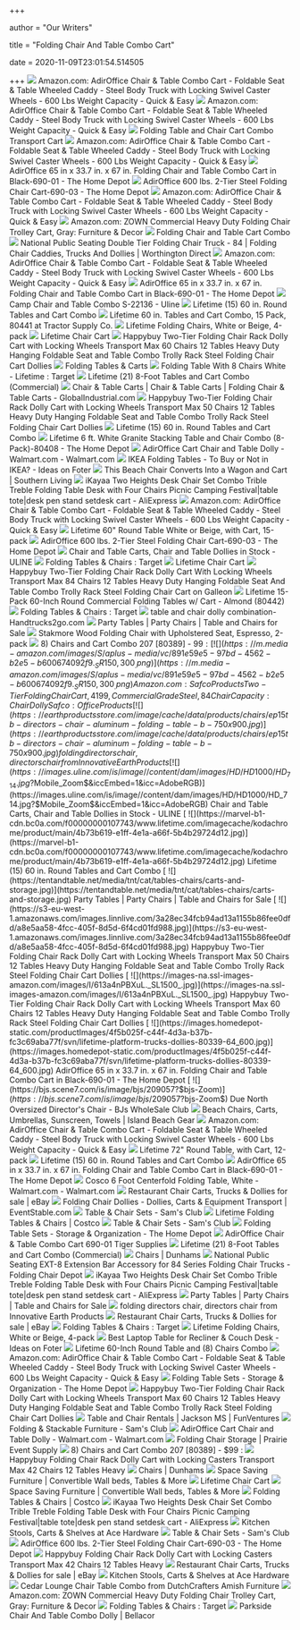 +++
        
author = "Our Writers"
        
title = "Folding Chair And Table Combo Cart"
        
date = 2020-11-09T23:01:54.514505
        
+++
[ ![](https://images-na.ssl-images-amazon.com/images/I/81-wLjEpl8L._AC_SL1500_.jpg)](https://images-na.ssl-images-amazon.com/images/I/81-wLjEpl8L._AC_SL1500_.jpg) Amazon.com: AdirOffice Chair & Table Combo Cart - Foldable Seat & Table  Wheeled Caddy - Steel Body Truck with Locking Swivel Caster Wheels - 600  Lbs Weight Capacity - Quick & Easy
[ ![](https://images-na.ssl-images-amazon.com/images/I/71T1nUNUbBL._AC_SL1500_.jpg)](https://images-na.ssl-images-amazon.com/images/I/71T1nUNUbBL._AC_SL1500_.jpg) Amazon.com: AdirOffice Chair & Table Combo Cart - Foldable Seat & Table  Wheeled Caddy - Steel Body Truck with Locking Swivel Caster Wheels - 600  Lbs Weight Capacity - Quick & Easy
[ ![](https://www.banquettablespro.com/images/stories/virtuemart/product/combo-cart-loaded.jpg)](https://www.banquettablespro.com/images/stories/virtuemart/product/combo-cart-loaded.jpg) Folding Table and Chair Cart Combo Transport Cart
[ ![](https://images-na.ssl-images-amazon.com/images/I/719sRQr3Y8L._AC_SL1500_.jpg)](https://images-na.ssl-images-amazon.com/images/I/719sRQr3Y8L._AC_SL1500_.jpg) Amazon.com: AdirOffice Chair & Table Combo Cart - Foldable Seat & Table  Wheeled Caddy - Steel Body Truck with Locking Swivel Caster Wheels - 600  Lbs Weight Capacity - Quick & Easy
[ ![](https://images.homedepot-static.com/productImages/8b5e17b7-31e8-464e-a8e4-e446931ea2d0/svn/adiroffice-platform-trucks-dollies-690-01-c3_600.jpg)](https://images.homedepot-static.com/productImages/8b5e17b7-31e8-464e-a8e4-e446931ea2d0/svn/adiroffice-platform-trucks-dollies-690-01-c3_600.jpg) AdirOffice 65 in x 33.7 in. x 67 in. Folding Chair and Table Combo Cart in  Black-690-01 - The Home Depot
[ ![](https://images.homedepot-static.com/productImages/0ec0b4c1-ae88-45bc-911b-a734f75cbf1f/svn/adiroffice-platform-trucks-dollies-690-03-64_1000.jpg)](https://images.homedepot-static.com/productImages/0ec0b4c1-ae88-45bc-911b-a734f75cbf1f/svn/adiroffice-platform-trucks-dollies-690-03-64_1000.jpg) AdirOffice 600 lbs. 2-Tier Steel Folding Chair Cart-690-03 - The Home Depot
[ ![](https://images-na.ssl-images-amazon.com/images/I/71xsbAUevGL._AC_SL1500_.jpg)](https://images-na.ssl-images-amazon.com/images/I/71xsbAUevGL._AC_SL1500_.jpg) Amazon.com: AdirOffice Chair & Table Combo Cart - Foldable Seat & Table  Wheeled Caddy - Steel Body Truck with Locking Swivel Caster Wheels - 600  Lbs Weight Capacity - Quick & Easy
[ ![](https://images-na.ssl-images-amazon.com/images/I/61meNpwGu5L._AC_SX522_.jpg)](https://images-na.ssl-images-amazon.com/images/I/61meNpwGu5L._AC_SX522_.jpg) Amazon.com: ZOWN Commercial Heavy Duty Folding Chair Trolley Cart, Gray:  Furniture & Decor
[ ![](https://handtrucks2go.com/images/D/table-chair-cart.png)](https://handtrucks2go.com/images/D/table-chair-cart.png) Folding Chair and Table Cart Combo
[ ![](https://d1zloi9myumgkb.cloudfront.net/images/84-double-tier-folding-chair-truck-nps-loaded.jpg)](https://d1zloi9myumgkb.cloudfront.net/images/84-double-tier-folding-chair-truck-nps-loaded.jpg) National Public Seating Double Tier Folding Chair Truck - 84 | Folding Chair  Caddies, Trucks And Dollies | Worthington Direct
[ ![](https://m.media-amazon.com/images/I/318Srcpy0uL.jpg)](https://m.media-amazon.com/images/I/318Srcpy0uL.jpg) Amazon.com: AdirOffice Chair & Table Combo Cart - Foldable Seat & Table  Wheeled Caddy - Steel Body Truck with Locking Swivel Caster Wheels - 600  Lbs Weight Capacity - Quick & Easy
[ ![](https://images.homedepot-static.com/productImages/ad84ebe0-30c0-4b4c-9d30-366ad671888c/svn/snap-loc-platform-trucks-dollies-sl1500pc4b-64_300.jpg)](https://images.homedepot-static.com/productImages/ad84ebe0-30c0-4b4c-9d30-366ad671888c/svn/snap-loc-platform-trucks-dollies-sl1500pc4b-64_300.jpg) AdirOffice 65 in x 33.7 in. x 67 in. Folding Chair and Table Combo Cart in  Black-690-01 - The Home Depot
[ ![](https://images.uline.com/is/image//content/dam/images/S/S22500/S-22136.jpg?$Mobile_Zoom$&iccEmbed=1&icc=AdobeRGB)](https://images.uline.com/is/image//content/dam/images/S/S22500/S-22136.jpg?$Mobile_Zoom$&iccEmbed=1&icc=AdobeRGB) Camp Chair and Table Combo S-22136 - Uline
[ ![](https://marvel-b1-cdn.bc0a.com/f00000000107743/www.lifetime.com/imagecache/kodachrome/product/main/77bb020d-5773-48f7-ba31-1a3cd97ffb37.jpg)](https://marvel-b1-cdn.bc0a.com/f00000000107743/www.lifetime.com/imagecache/kodachrome/product/main/77bb020d-5773-48f7-ba31-1a3cd97ffb37.jpg) Lifetime (15) 60 in. Round Tables and Cart Combo
[ ![](https://media.tractorsupply.com/is/image/TractorSupplyCompany/1496073?$456$)](https://media.tractorsupply.com/is/image/TractorSupplyCompany/1496073?$456$) Lifetime 60 in. Tables and Cart Combo, 15 Pack, 80441 at Tractor Supply Co.
[ ![](https://images.costco-static.com/ImageDelivery/imageService?profileId=12026540&itemId=11482116-847&recipeName=680)](https://images.costco-static.com/ImageDelivery/imageService?profileId=12026540&itemId=11482116-847&recipeName=680) Lifetime Folding Chairs, White or Beige, 4-pack
[ ![](https://marvel-b1-cdn.bc0a.com/f00000000107743/www.lifetime.com/imagecache/kodachrome/product/main/4415d233-9314-4f42-bd0e-8fe73b04ae24.jpg)](https://marvel-b1-cdn.bc0a.com/f00000000107743/www.lifetime.com/imagecache/kodachrome/product/main/4415d233-9314-4f42-bd0e-8fe73b04ae24.jpg) Lifetime Chair Cart
[ ![](https://images-na.ssl-images-amazon.com/images/I/41J2p0ygXgL._AC_SY400_.jpg)](https://images-na.ssl-images-amazon.com/images/I/41J2p0ygXgL._AC_SY400_.jpg) Happybuy Two-Tier Folding Chair Rack Dolly Cart with Locking Wheels  Transport Max 60 Chairs 12 Tables Heavy Duty Hanging Foldable Seat and Table  Combo Trolly Rack Steel Folding Chair Cart Dollies
[ ![](https://cdn11.bigcommerce.com/s-fl1horqeds/images/stencil/500x659/products/5524/5306/NX249017__73542.1549391889.jpg?c=2)](https://cdn11.bigcommerce.com/s-fl1horqeds/images/stencil/500x659/products/5524/5306/NX249017__73542.1549391889.jpg?c=2) Folding Tables & Carts
[ ![](https://target.scene7.com/is/image/Target/GUEST_f2c681ac-26da-4b88-a864-a18b00a9c97b?wid=488&hei=488&fmt=pjpeg)](https://target.scene7.com/is/image/Target/GUEST_f2c681ac-26da-4b88-a864-a18b00a9c97b?wid=488&hei=488&fmt=pjpeg) Folding Table With 8 Chairs White - Lifetime : Target
[ ![](https://marvel-b1-cdn.bc0a.com/f00000000107743/www.lifetime.com/imagecache/kodachrome/product/main/15f64881-d3d2-4803-8c5a-8db4ee1afaf3.jpg)](https://marvel-b1-cdn.bc0a.com/f00000000107743/www.lifetime.com/imagecache/kodachrome/product/main/15f64881-d3d2-4803-8c5a-8db4ee1afaf3.jpg) Lifetime (21) 8-Foot Tables and Cart Combo (Commercial)
[ ![](https://images.globalindustrial.com/images/275x275/PG3582.jpg)](https://images.globalindustrial.com/images/275x275/PG3582.jpg) Chair & Table Carts | Chair & Table Carts | Folding Chair & Table Carts -  GlobalIndustrial.com
[ ![](https://images-na.ssl-images-amazon.com/images/I/61sJpJdvRGL._SX342_.jpg)](https://images-na.ssl-images-amazon.com/images/I/61sJpJdvRGL._SX342_.jpg) Happybuy Two-Tier Folding Chair Rack Dolly Cart with Locking Wheels  Transport Max 50 Chairs 12 Tables Heavy Duty Hanging Foldable Seat and Table  Combo Trolly Rack Steel Folding Chair Cart Dollies
[ ![](https://marvel-b1-cdn.bc0a.com/f00000000107743/www.lifetime.com/imagecache/kodachrome/product/main/88415459-c89e-411d-84a0-ee358da40ccd.jpg)](https://marvel-b1-cdn.bc0a.com/f00000000107743/www.lifetime.com/imagecache/kodachrome/product/main/88415459-c89e-411d-84a0-ee358da40ccd.jpg) Lifetime (15) 60 in. Round Tables and Cart Combo
[ ![](https://images.homedepot-static.com/productImages/d0c370f6-b620-4ee9-aa80-474cd87fb142/svn/white-lifetime-folding-table-sets-80408-64_600.jpg)](https://images.homedepot-static.com/productImages/d0c370f6-b620-4ee9-aa80-474cd87fb142/svn/white-lifetime-folding-table-sets-80408-64_600.jpg) Lifetime 6 ft. White Granite Stacking Table and Chair Combo (8-Pack)-80408  - The Home Depot
[ ![](https://i5.walmartimages.com/dfw/6e29e393-c35a/k2-_05e96388-099f-45cc-b808-141eeb40b52b.v1.jpg)](https://i5.walmartimages.com/dfw/6e29e393-c35a/k2-_05e96388-099f-45cc-b808-141eeb40b52b.v1.jpg) AdirOffice Cart Chair and Table Dolly - Walmart.com - Walmart.com
[ ![](https://foter.com/photos/title/ikea-folding-tables.jpg)](https://foter.com/photos/title/ikea-folding-tables.jpg) IKEA Folding Tables - To Buy or Not in IKEA? - Ideas on Foter
[ ![](https://static.onecms.io/wp-content/uploads/sites/24/2020/05/29/beach-chair-wagon-2000.jpg)](https://static.onecms.io/wp-content/uploads/sites/24/2020/05/29/beach-chair-wagon-2000.jpg) This Beach Chair Converts Into a Wagon and Cart | Southern Living
[ ![](https://ae01.alicdn.com/kf/HTB1sdIcOVXXXXaaXpXXq6xXFXXXw/iKayaa-Two-Heights-Desk-Chair-Set-Combo-Trible-Treble-Folding-Table-Desk-with-Four-Chairs-Picnic.jpg_Q90.jpg_.webp)](https://ae01.alicdn.com/kf/HTB1sdIcOVXXXXaaXpXXq6xXFXXXw/iKayaa-Two-Heights-Desk-Chair-Set-Combo-Trible-Treble-Folding-Table-Desk-with-Four-Chairs-Picnic.jpg_Q90.jpg_.webp) iKayaa Two Heights Desk Chair Set Combo Trible Treble Folding Table Desk  with Four Chairs Picnic Camping Festival|table tote|desk pen stand setdesk  cart - AliExpress
[ ![](https://m.media-amazon.com/images/I/81axG7H31FL._AC_SS350_.jpg)](https://m.media-amazon.com/images/I/81axG7H31FL._AC_SS350_.jpg) Amazon.com: AdirOffice Chair & Table Combo Cart - Foldable Seat & Table  Wheeled Caddy - Steel Body Truck with Locking Swivel Caster Wheels - 600  Lbs Weight Capacity - Quick & Easy
[ ![](https://richmedia.ca-richimage.com/ImageDelivery/imageService?profileId=12026540&id=793030&recipeId=728)](https://richmedia.ca-richimage.com/ImageDelivery/imageService?profileId=12026540&id=793030&recipeId=728) Lifetime 60" Round Table White or Beige, with Cart, 15-pack
[ ![](https://images.homedepot-static.com/productImages/bd6a7871-1af9-42c1-a544-be4a985456e0/svn/adiroffice-platform-trucks-dollies-690-03-4f_600.jpg)](https://images.homedepot-static.com/productImages/bd6a7871-1af9-42c1-a544-be4a985456e0/svn/adiroffice-platform-trucks-dollies-690-03-4f_600.jpg) AdirOffice 600 lbs. 2-Tier Steel Folding Chair Cart-690-03 - The Home Depot
[ ![](https://images.uline.com/is/image//content/dam/images/H/H5000/H-4787.jpg?$BrowseHD$&iccEmbed=1&icc=AdobeRGB)](https://images.uline.com/is/image//content/dam/images/H/H5000/H-4787.jpg?$BrowseHD$&iccEmbed=1&icc=AdobeRGB) Chair and Table Carts, Chair and Table Dollies in Stock - ULINE
[ ![](https://target.scene7.com/is/image/Target/FoldingChairsTables-200324-1585058834417)](https://target.scene7.com/is/image/Target/FoldingChairsTables-200324-1585058834417) Folding Tables & Chairs : Target
[ ![](https://marvel-b1-cdn.bc0a.com/f00000000107743/www.lifetime.com/imagecache/kodachrome/product/main/fd2c0f23-b7bf-4b2a-9ec7-80231088e9df.jpg)](https://marvel-b1-cdn.bc0a.com/f00000000107743/www.lifetime.com/imagecache/kodachrome/product/main/fd2c0f23-b7bf-4b2a-9ec7-80231088e9df.jpg) Lifetime Chair Cart
[ ![](https://images-na.ssl-images-amazon.com/images/I/71ZcV5tdgzL.jpg)](https://images-na.ssl-images-amazon.com/images/I/71ZcV5tdgzL.jpg) Happybuy Two-Tier Folding Chair Rack Dolly Cart With Locking Wheels  Transport Max 84 Chairs 12 Tables Heavy Duty Hanging Foldable Seat And Table  Combo Trolly Rack Steel Folding Chair Cart on Galleon
[ ![](https://www.kitsuperstore.com/26696-large_default/lifetime-tables-w-cart-80442.jpg)](https://www.kitsuperstore.com/26696-large_default/lifetime-tables-w-cart-80442.jpg) Lifetime 15-Pack 60-Inch Round Commercial Folding Tables w/ Cart - Almond  (80442)
[ ![](https://target.scene7.com/is/image/Target//GUEST_8df86272-8ca7-43e8-bc13-f37861a0bf1b?wid=315&hei=315&qlt=60&fmt=pjpeg)](https://target.scene7.com/is/image/Target//GUEST_8df86272-8ca7-43e8-bc13-f37861a0bf1b?wid=315&hei=315&qlt=60&fmt=pjpeg) Folding Tables & Chairs : Target
[ ![](https://handtrucks2go.com/images/D/42-8.JPG)](https://handtrucks2go.com/images/D/42-8.JPG) table and chair dolly combination-Handtrucks2go.com
[ ![](https://tentandtable.net/media/tnt/cat/tables-chairs/folding-chairs.jpg)](https://tentandtable.net/media/tnt/cat/tables-chairs/folding-chairs.jpg) Party Tables | Party Chairs | Table and Chairs for Sale
[ ![](https://images.costco-static.com/ImageDelivery/imageService?profileId=12026540&itemId=1276530-847&recipeName=680)](https://images.costco-static.com/ImageDelivery/imageService?profileId=12026540&itemId=1276530-847&recipeName=680) Stakmore Wood Folding Chair with Upholstered Seat, Espresso, 2-pack
[ ![](https://topcoollist.com/bmz_cache/8/868757717d2895790bfa839da249930a.image.250x250.jpg)](https://topcoollist.com/bmz_cache/8/868757717d2895790bfa839da249930a.image.250x250.jpg) 8) Chairs and Cart Combo 207 [80389] - $99 :
[ ![](https://m.media-amazon.com/images/S/aplus-media/vc/891e59e5-97bd-4562-b2e5-b600674092f9._SR150,300_.png)](https://m.media-amazon.com/images/S/aplus-media/vc/891e59e5-97bd-4562-b2e5-b600674092f9._SR150,300_.png) Amazon.com : Safco Products Two-Tier Folding Chair Cart, 4199, Commercial  Grade Steel, 84 Chair Capacity : Chair Dolly Safco : Office Products
[ ![](https://earthproductsstore.com/image/cache/data/products/chairs/ep15tb-directors-chair-aluminum-folding-table-b-750x900.jpg)](https://earthproductsstore.com/image/cache/data/products/chairs/ep15tb-directors-chair-aluminum-folding-table-b-750x900.jpg) folding directors chair, directors chair from Innovative Earth Products
[ ![](https://images.uline.com/is/image//content/dam/images/HD/HD1000/HD_714.jpg?$Mobile_Zoom$&iccEmbed=1&icc=AdobeRGB)](https://images.uline.com/is/image//content/dam/images/HD/HD1000/HD_714.jpg?$Mobile_Zoom$&iccEmbed=1&icc=AdobeRGB) Chair and Table Carts, Chair and Table Dollies in Stock - ULINE
[ ![](https://marvel-b1-cdn.bc0a.com/f00000000107743/www.lifetime.com/imagecache/kodachrome/product/main/4b73b619-e1ff-4e1a-a66f-5b4b29724d12.jpg)](https://marvel-b1-cdn.bc0a.com/f00000000107743/www.lifetime.com/imagecache/kodachrome/product/main/4b73b619-e1ff-4e1a-a66f-5b4b29724d12.jpg) Lifetime (15) 60 in. Round Tables and Cart Combo
[ ![](https://tentandtable.net/media/tnt/cat/tables-chairs/carts-and-storage.jpg)](https://tentandtable.net/media/tnt/cat/tables-chairs/carts-and-storage.jpg) Party Tables | Party Chairs | Table and Chairs for Sale
[ ![](https://s3-eu-west-1.amazonaws.com/images.linnlive.com/3a28ec34fcb94ad13a1155b86fee0dfd/a8e5aa58-4fcc-405f-8d5d-6f4cd01fd988.jpg)](https://s3-eu-west-1.amazonaws.com/images.linnlive.com/3a28ec34fcb94ad13a1155b86fee0dfd/a8e5aa58-4fcc-405f-8d5d-6f4cd01fd988.jpg) Happybuy Two-Tier Folding Chair Rack Dolly Cart with Locking Wheels  Transport Max 50 Chairs 12 Tables Heavy Duty Hanging Foldable Seat and Table  Combo Trolly Rack Steel Folding Chair Cart Dollies
[ ![](https://images-na.ssl-images-amazon.com/images/I/613a4nPBXuL._SL1500_.jpg)](https://images-na.ssl-images-amazon.com/images/I/613a4nPBXuL._SL1500_.jpg) Happybuy Two-Tier Folding Chair Rack Dolly Cart with Locking Wheels  Transport Max 60 Chairs 12 Tables Heavy Duty Hanging Foldable Seat and Table  Combo Trolly Rack Steel Folding Chair Cart Dollies
[ ![](https://images.homedepot-static.com/productImages/4f5b025f-c44f-4d3a-b37b-fc3c69aba77f/svn/lifetime-platform-trucks-dollies-80339-64_600.jpg)](https://images.homedepot-static.com/productImages/4f5b025f-c44f-4d3a-b37b-fc3c69aba77f/svn/lifetime-platform-trucks-dollies-80339-64_600.jpg) AdirOffice 65 in x 33.7 in. x 67 in. Folding Chair and Table Combo Cart in  Black-690-01 - The Home Depot
[ ![](https://bjs.scene7.com/is/image/bjs/209057?$bjs-Zoom$)](https://bjs.scene7.com/is/image/bjs/209057?$bjs-Zoom$) Due North Oversized Director's Chair - BJs WholeSale Club
[ ![](https://www.islandbeachgear.com/pub/media/wysiwyg/IBG_BlueRidgeChairs_BANNER.jpg)](https://www.islandbeachgear.com/pub/media/wysiwyg/IBG_BlueRidgeChairs_BANNER.jpg) Beach Chairs, Carts, Umbrellas, Sunscreen, Towels | Island Beach Gear
[ ![](https://m.media-amazon.com/images/I/51CfdFTGqfL._AC_SS350_.jpg)](https://m.media-amazon.com/images/I/51CfdFTGqfL._AC_SS350_.jpg) Amazon.com: AdirOffice Chair & Table Combo Cart - Foldable Seat & Table  Wheeled Caddy - Steel Body Truck with Locking Swivel Caster Wheels - 600  Lbs Weight Capacity - Quick & Easy
[ ![](https://images.costco-static.com/ImageDelivery/imageService?profileId=12026540&itemId=796520-847&recipeName=680)](https://images.costco-static.com/ImageDelivery/imageService?profileId=12026540&itemId=796520-847&recipeName=680) Lifetime 72" Round Table, with Cart, 12-pack
[ ![](https://marvel-b1-cdn.bc0a.com/f00000000107743/www.lifetime.com/imagecache/kodachrome/product/main/5ae798f3-2e4a-4a23-9aa6-6373a0aee168.jpg)](https://marvel-b1-cdn.bc0a.com/f00000000107743/www.lifetime.com/imagecache/kodachrome/product/main/5ae798f3-2e4a-4a23-9aa6-6373a0aee168.jpg) Lifetime (15) 60 in. Round Tables and Cart Combo
[ ![](https://images.homedepot-static.com/productImages/eea2c027-c23b-4070-a2a2-6f1d2dfefb3c/svn/adiroffice-platform-trucks-dollies-690-02-64_600.jpg)](https://images.homedepot-static.com/productImages/eea2c027-c23b-4070-a2a2-6f1d2dfefb3c/svn/adiroffice-platform-trucks-dollies-690-02-64_600.jpg) AdirOffice 65 in x 33.7 in. x 67 in. Folding Chair and Table Combo Cart in  Black-690-01 - The Home Depot
[ ![](https://i5.walmartimages.com/asr/9f3dfa29-deee-4ff4-8c9a-97bc8a02152a_1.0ee1bdd2926da0ef218269ceda25239f.jpeg?odnWidth=612&odnHeight=612&odnBg=ffffff)](https://i5.walmartimages.com/asr/9f3dfa29-deee-4ff4-8c9a-97bc8a02152a_1.0ee1bdd2926da0ef218269ceda25239f.jpeg?odnWidth=612&odnHeight=612&odnBg=ffffff) Cosco 6 Foot Centerfold Folding Table, White - Walmart.com - Walmart.com
[ ![](https://i.ebayimg.com/thumbs/images/g/IKQAAOSwRRheHYkK/s-l225.jpg)](https://i.ebayimg.com/thumbs/images/g/IKQAAOSwRRheHYkK/s-l225.jpg) Restaurant Chair Carts, Trucks & Dollies for sale | eBay
[ ![](https://i.ytimg.com/vi/1RYtQeDLrMo/maxresdefault.jpg)](https://i.ytimg.com/vi/1RYtQeDLrMo/maxresdefault.jpg) Folding Chair Dollies - Dollies, Carts & Equipment Transport |  EventStable.com
[ ![](https://scene7.samsclub.com/is/image/samsclub/0008148300391_A?wid=280&hei=280)](https://scene7.samsclub.com/is/image/samsclub/0008148300391_A?wid=280&hei=280) Table & Chair Sets - Sam's Club
[ ![](https://images.costco-static.com/ImageDelivery/imageService?profileId=12026540&imageId=100463238-847__1&recipeName=350)](https://images.costco-static.com/ImageDelivery/imageService?profileId=12026540&imageId=100463238-847__1&recipeName=350) Lifetime Folding Tables & Chairs | Costco
[ ![](https://scene7.samsclub.com/is/image/samsclub/0004468160284_A?wid=280&hei=280)](https://scene7.samsclub.com/is/image/samsclub/0004468160284_A?wid=280&hei=280) Table & Chair Sets - Sam's Club
[ ![](https://images.homedepot-static.com/productImages/23c9b9bb-39a8-402c-8bf4-ffdc6743eb36/svn/brown-folding-table-sets-cga-flf-202486-br-hd-64_1000.jpg)](https://images.homedepot-static.com/productImages/23c9b9bb-39a8-402c-8bf4-ffdc6743eb36/svn/brown-folding-table-sets-cga-flf-202486-br-hd-64_1000.jpg) Folding Table Sets - Storage & Organization - The Home Depot
[ ![](https://image.tigersupplies.com/Products/MainImages/ADI690-01-20170519-031314-535.jpg)](https://image.tigersupplies.com/Products/MainImages/ADI690-01-20170519-031314-535.jpg) AdirOffice Chair & Table Combo Cart 690-01 Tiger Supplies
[ ![](https://marvel-b1-cdn.bc0a.com/f00000000107743/www.lifetime.com/imagecache/kodachrome/product/main/86576f9a-ff1a-4fff-807c-32bb552f6d55.jpg)](https://marvel-b1-cdn.bc0a.com/f00000000107743/www.lifetime.com/imagecache/kodachrome/product/main/86576f9a-ff1a-4fff-807c-32bb552f6d55.jpg) Lifetime (21) 8-Foot Tables and Cart Combo (Commercial)
[ ![](https://www.dunhamssports.com/on/demandware.static/-/Sites-master_catalog_Dunhams/default/dwd95160da/images/0219931982001-500_Mesh-Folding-Chair-Purple.jpg)](https://www.dunhamssports.com/on/demandware.static/-/Sites-master_catalog_Dunhams/default/dwd95160da/images/0219931982001-500_Mesh-Folding-Chair-Purple.jpg) Chairs | Dunhams
[ ![](https://www.foldingchairdepot.com/Images/products/nps/EXT-8-l.jpg)](https://www.foldingchairdepot.com/Images/products/nps/EXT-8-l.jpg) National Public Seating EXT-8 Extension Bar Accessory for 84 Series Folding  Chair Trucks - Folding Chair Depot
[ ![](https://ae01.alicdn.com/kf/HTB1_h3bOVXXXXX6XpXXq6xXFXXXS/iKayaa-Two-Heights-Desk-Chair-Set-Combo-Trible-Treble-Folding-Table-Desk-with-Four-Chairs-Picnic.jpg_q50.jpg)](https://ae01.alicdn.com/kf/HTB1_h3bOVXXXXX6XpXXq6xXFXXXS/iKayaa-Two-Heights-Desk-Chair-Set-Combo-Trible-Treble-Folding-Table-Desk-with-Four-Chairs-Picnic.jpg_q50.jpg) iKayaa Two Heights Desk Chair Set Combo Trible Treble Folding Table Desk  with Four Chairs Picnic Camping Festival|table tote|desk pen stand setdesk  cart - AliExpress
[ ![](https://tentandtable.net/media/tnt/cat/tables-chairs/folding-tables.jpg)](https://tentandtable.net/media/tnt/cat/tables-chairs/folding-tables.jpg) Party Tables | Party Chairs | Table and Chairs for Sale
[ ![](https://earthproductsstore.com/image/cache/data/products/chairs/ep15tb-directors-chair-aluminum-folding-table-d-750x900.jpg)](https://earthproductsstore.com/image/cache/data/products/chairs/ep15tb-directors-chair-aluminum-folding-table-d-750x900.jpg) folding directors chair, directors chair from Innovative Earth Products
[ ![](https://i.ebayimg.com/thumbs/images/g/zqgAAOSwSshenQQl/s-l225.jpg)](https://i.ebayimg.com/thumbs/images/g/zqgAAOSwSshenQQl/s-l225.jpg) Restaurant Chair Carts, Trucks & Dollies for sale | eBay
[ ![](https://target.scene7.com/is/image/Target//GUEST_cc16dd0b-6f36-471c-b76e-a340deca799a?wid=315&hei=315&qlt=60&fmt=pjpeg)](https://target.scene7.com/is/image/Target//GUEST_cc16dd0b-6f36-471c-b76e-a340deca799a?wid=315&hei=315&qlt=60&fmt=pjpeg) Folding Tables & Chairs : Target
[ ![](https://richmedia.ca-richimage.com/ImageDelivery/imageService?profileId=12026540&id=1459291&recipeId=729)](https://richmedia.ca-richimage.com/ImageDelivery/imageService?profileId=12026540&id=1459291&recipeId=729) Lifetime Folding Chairs, White or Beige, 4-pack
[ ![](https://foter.com/photos/title/recliner-laptop-table.jpg)](https://foter.com/photos/title/recliner-laptop-table.jpg) Best Laptop Table for Recliner & Couch Desk - Ideas on Foter
[ ![](https://marvel-b1-cdn.bc0a.com/f00000000107743/www.lifetime.com/imagecache/kodachrome/product/main/1df07797-f23e-4267-9df3-2d7440879df6.jpg)](https://marvel-b1-cdn.bc0a.com/f00000000107743/www.lifetime.com/imagecache/kodachrome/product/main/1df07797-f23e-4267-9df3-2d7440879df6.jpg) Lifetime 60-Inch Round Table and (8) Chairs Combo
[ ![](https://images-na.ssl-images-amazon.com/images/I/61FVpznhpoL._AC_UL160_SR160,160_.jpg)](https://images-na.ssl-images-amazon.com/images/I/61FVpznhpoL._AC_UL160_SR160,160_.jpg) Amazon.com: AdirOffice Chair & Table Combo Cart - Foldable Seat & Table  Wheeled Caddy - Steel Body Truck with Locking Swivel Caster Wheels - 600  Lbs Weight Capacity - Quick & Easy
[ ![](https://images.homedepot-static.com/productImages/27bf9ab6-6e07-4a23-b82a-993fd11ce5d7/svn/set-of-2-chairs-vintiquewise-folding-table-sets-qi003728-2-64_1000.jpg)](https://images.homedepot-static.com/productImages/27bf9ab6-6e07-4a23-b82a-993fd11ce5d7/svn/set-of-2-chairs-vintiquewise-folding-table-sets-qi003728-2-64_1000.jpg) Folding Table Sets - Storage & Organization - The Home Depot
[ ![](https://images-na.ssl-images-amazon.com/images/I/71wswTP3IAL._SL1500_.jpg)](https://images-na.ssl-images-amazon.com/images/I/71wswTP3IAL._SL1500_.jpg) Happybuy Two-Tier Folding Chair Rack Dolly Cart with Locking Wheels  Transport Max 60 Chairs 12 Tables Heavy Duty Hanging Foldable Seat and Table  Combo Trolly Rack Steel Folding Chair Cart Dollies
[ ![](https://files.sysers.com/cp/upload/funventures/gallery/full/table-and-chair-rentals-for-weddings-jackson-ms.jpg)](https://files.sysers.com/cp/upload/funventures/gallery/full/table-and-chair-rentals-for-weddings-jackson-ms.jpg) Table and Chair Rentals | Jackson MS | FunVentures
[ ![](http://scene7.samsclub.com/is/image/samsclub/0008148380251_A)](http://scene7.samsclub.com/is/image/samsclub/0008148380251_A) Folding & Stackable Furniture - Sam's Club
[ ![](https://i5.walmartimages.com/dfw/6e29e393-c15d/k2-_98a6446a-b8de-4e4d-8752-de3abc2d504f.v1.jpg)](https://i5.walmartimages.com/dfw/6e29e393-c15d/k2-_98a6446a-b8de-4e4d-8752-de3abc2d504f.v1.jpg) AdirOffice Cart Chair and Table Dolly - Walmart.com - Walmart.com
[ ![](https://www.iowatablesandchairs.com/uploads/ecommerce/thumbnail/75_6acf692f5116d8ff9e917b132caf0bb4.jpg)](https://www.iowatablesandchairs.com/uploads/ecommerce/thumbnail/75_6acf692f5116d8ff9e917b132caf0bb4.jpg) Folding Chair Storage | Prairie Event Supply
[ ![](https://topcoollist.com/bmz_cache/3/34fba7b001a179abb7cf2e59c23073ee.image.250x250.jpg)](https://topcoollist.com/bmz_cache/3/34fba7b001a179abb7cf2e59c23073ee.image.250x250.jpg) 8) Chairs and Cart Combo 207 [80389] - $99 :
[ ![](https://m.media-amazon.com/images/I/612i+m4n+XL._AC_UL320_.jpg)](https://m.media-amazon.com/images/I/612i+m4n+XL._AC_UL320_.jpg) Happybuy Folding Chair Rack Dolly Cart with Locking Casters Transport Max  42 Chairs 12 Tables Heavy
[ ![](https://www.dunhamssports.com/on/demandware.static/-/Sites-master_catalog_Dunhams/default/dw19c24ab0/images/0219931980015-610_Zero-Gravity-Chair-Burgandy.jpg)](https://www.dunhamssports.com/on/demandware.static/-/Sites-master_catalog_Dunhams/default/dw19c24ab0/images/0219931980015-610_Zero-Gravity-Chair-Burgandy.jpg) Chairs | Dunhams
[ ![](https://expandfurniture.com/wp-content/uploads/2019/12/White-Gloss-Jr-Giant-Mini-Scatola-and-4-nano-ultimate-dining-set-bundle-package-190x243.jpg)](https://expandfurniture.com/wp-content/uploads/2019/12/White-Gloss-Jr-Giant-Mini-Scatola-and-4-nano-ultimate-dining-set-bundle-package-190x243.jpg) Space Saving Furniture | Convertible Wall beds, Tables & More
[ ![](http://img.youtube.com/vi/JEUi5Xb1FmE/0.jpg)](http://img.youtube.com/vi/JEUi5Xb1FmE/0.jpg) Lifetime Chair Cart
[ ![](https://expandfurniture.com/wp-content/uploads/2015/11/Box-Coffee-table-in-glossy-white-with-nano-chairs-surrounding-it-in-white-190x243.jpg)](https://expandfurniture.com/wp-content/uploads/2015/11/Box-Coffee-table-in-glossy-white-with-nano-chairs-surrounding-it-in-white-190x243.jpg) Space Saving Furniture | Convertible Wall beds, Tables & More
[ ![](https://images.costco-static.com/ImageDelivery/imageService?profileId=12026540&imageId=100233943-847__1&recipeName=350)](https://images.costco-static.com/ImageDelivery/imageService?profileId=12026540&imageId=100233943-847__1&recipeName=350) Folding Tables & Chairs | Costco
[ ![](https://ae01.alicdn.com/kf/HTB1G.f3OVXXXXajXFXXq6xXFXXX3/iKayaa-Two-Heights-Desk-Chair-Set-Combo-Trible-Treble-Folding-Table-Desk-with-Four-Chairs-Picnic.jpg_q50.jpg)](https://ae01.alicdn.com/kf/HTB1G.f3OVXXXXajXFXXq6xXFXXX3/iKayaa-Two-Heights-Desk-Chair-Set-Combo-Trible-Treble-Folding-Table-Desk-with-Four-Chairs-Picnic.jpg_q50.jpg) iKayaa Two Heights Desk Chair Set Combo Trible Treble Folding Table Desk  with Four Chairs Picnic Camping Festival|table tote|desk pen stand setdesk  cart - AliExpress
[ ![](https://cdn-tp3.mozu.com/24645-37138/cms/37138/files/fdc7f250-6dce-4180-8d6c-104efb8ba0f1)](https://cdn-tp3.mozu.com/24645-37138/cms/37138/files/fdc7f250-6dce-4180-8d6c-104efb8ba0f1) Kitchen Stools, Carts & Shelves at Ace Hardware
[ ![](https://scene7.samsclub.com/is/image/samsclub/0008148382075_A?wid=280&hei=280)](https://scene7.samsclub.com/is/image/samsclub/0008148382075_A?wid=280&hei=280) Table & Chair Sets - Sam's Club
[ ![](https://images.homedepot-static.com/productImages/97a888a9-c203-44de-882b-6b8b7af5a32c/svn/adiroffice-platform-trucks-dollies-690-03-c3_600.jpg)](https://images.homedepot-static.com/productImages/97a888a9-c203-44de-882b-6b8b7af5a32c/svn/adiroffice-platform-trucks-dollies-690-03-c3_600.jpg) AdirOffice 600 lbs. 2-Tier Steel Folding Chair Cart-690-03 - The Home Depot
[ ![](https://m.media-amazon.com/images/I/71aeC5rgwzL._AC_UL320_.jpg)](https://m.media-amazon.com/images/I/71aeC5rgwzL._AC_UL320_.jpg) Happybuy Folding Chair Rack Dolly Cart with Locking Casters Transport Max  42 Chairs 12 Tables Heavy
[ ![](https://i.ebayimg.com/thumbs/images/g/KCsAAOSwCEhehpmJ/s-l225.jpg)](https://i.ebayimg.com/thumbs/images/g/KCsAAOSwCEhehpmJ/s-l225.jpg) Restaurant Chair Carts, Trucks & Dollies for sale | eBay
[ ![](https://cdn-tp3.mozu.com/24645-37138/cms/37138/files/bd87cb97-1542-4ee6-9987-986ae2081b7a?max=250&quality=80&_mzcb=_1598993681023)](https://cdn-tp3.mozu.com/24645-37138/cms/37138/files/bd87cb97-1542-4ee6-9987-986ae2081b7a?max=250&quality=80&_mzcb=_1598993681023) Kitchen Stools, Carts & Shelves at Ace Hardware
[ ![](https://s3.dutchcrafters.com/product-images/pid_49114-Amish-Cedar-Wood-Lounge-ChairTable-Combo--950.jpg)](https://s3.dutchcrafters.com/product-images/pid_49114-Amish-Cedar-Wood-Lounge-ChairTable-Combo--950.jpg) Cedar Lounge Chair Table Combo from DutchCrafters Amish Furniture
[ ![](https://images-na.ssl-images-amazon.com/images/I/41Ifse-xzPL._AC_.jpg)](https://images-na.ssl-images-amazon.com/images/I/41Ifse-xzPL._AC_.jpg) Amazon.com: ZOWN Commercial Heavy Duty Folding Chair Trolley Cart, Gray:  Furniture & Decor
[ ![](https://target.scene7.com/is/image/Target//GUEST_f40630cc-0e0b-4afd-8d0b-dd972426e219?wid=315&hei=315&qlt=60&fmt=pjpeg)](https://target.scene7.com/is/image/Target//GUEST_f40630cc-0e0b-4afd-8d0b-dd972426e219?wid=315&hei=315&qlt=60&fmt=pjpeg) Folding Tables & Chairs : Target
[ ![](https://mediacdn.bellacor.com/images/250/2306NG-DY3072-GG.jpg)](https://mediacdn.bellacor.com/images/250/2306NG-DY3072-GG.jpg) Parkside Chair And Table Combo Dolly | Bellacor
